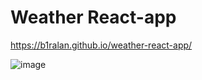 # Weather React-app

https://b1ralan.github.io/weather-react-app/

![image](https://user-images.githubusercontent.com/72562783/133612169-2ec9348a-9299-46b3-a35d-5b6d3e8c4216.png)



